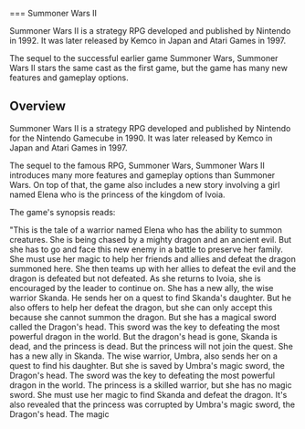 
===
Summoner Wars II

Summoner Wars II is a strategy RPG developed and published by Nintendo in 1992. It was later released by Kemco in Japan and Atari Games in 1997.

The sequel to the successful earlier game Summoner Wars, Summoner Wars II stars the same cast as the first game, but the game has many new features and gameplay options.

## Overview

Summoner Wars II is a strategy RPG developed and published by Nintendo for the Nintendo Gamecube in 1990. It was later released by Kemco in Japan and Atari Games in 1997.

The sequel to the famous RPG, Summoner Wars, Summoner Wars II introduces many more features and gameplay options than Summoner Wars. On top of that, the game also includes a new story involving a girl named Elena who is the princess of the kingdom of Ivoia.

The game's synopsis reads:

"This is the tale of a warrior named Elena who has the ability to summon creatures. She is being chased by a mighty dragon and an ancient evil. But she has to go and face this new enemy in a battle to preserve her family. She must use her magic to help her friends and allies and defeat the dragon summoned here. She then teams up with her allies to defeat the evil and the dragon is defeated but not defeated. As she returns to Ivoia, she is encouraged by the leader to continue on. She has a new ally, the wise warrior Skanda. He sends her on a quest to find Skanda's daughter. But he also offers to help her defeat the dragon, but she can only accept this because she cannot summon the dragon. But she has a magical sword called the Dragon's head. This sword was the key to defeating the most powerful dragon in the world. But the dragon's head is gone, Skanda is dead, and the princess is dead. But the princess will not join the quest. She has a new ally in Skanda. The wise warrior, Umbra, also sends her on a quest to find his daughter. But she is saved by Umbra's magic sword, the Dragon's head. The sword was the key to defeating the most powerful dragon in the world. The princess is a skilled warrior, but she has no magic sword. She must use her magic to find Skanda and defeat the dragon. It's also revealed that the princess was corrupted by Umbra's magic sword, the Dragon's head. The magic

